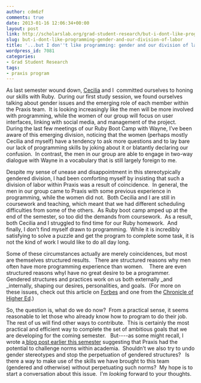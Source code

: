 ```yaml
---
author: cdm6zf
comments: true
date: 2013-01-16 12:06:34+00:00
layout: post
link: http://scholarslab.org/grad-student-research/but-i-dont-like-programming-gender-and-our-division-of-labor/
slug: but-i-dont-like-programming-gender-and-our-division-of-labor
title: '...but I don''t like programming: gender and our division of labor'
wordpress_id: 7081
categories:
- Grad Student Research
tags:
- praxis program
---
```


As last semester wound down, [Cecilia](http://www.scholarslab.org/people/cecilia-marquez/) and I  committed ourselves to honing our skills with Ruby.  During our first study session, we found ourselves talking about gender issues and the emerging role of each member within the Praxis team.  It is looking increasingly like the men will be more involved with programming, while the women of our group will focus on user interfaces, linking with social media, and management of the project.   During the last few meetings of our Ruby Boot Camp with Wayne, I’ve been aware of this emerging division, noticing that the women (perhaps mostly Cecilia and myself) have a tendency to ask more questions and to lay bare our lack of programming skills by joking about it or blatantly declaring our confusion.  In contrast, the men in our group are able to engage in two-way dialogue with Wayne in a vocabulary that is still largely foreign to me.

Despite my sense of unease and disappointment in this stereotypically gendered division, I had been comforting myself by insisting that such a division of labor within Praxis was a result of coincidence.  In general, the men in our group came to Praxis with some previous experience in programming, while the women did not.  Both Cecilia and I are still in coursework and teaching, which meant that we had different scheduling difficulties from some of the others.  As Ruby boot camp amped up at the end of the semester, so too did the demands from coursework.  As a result, both Cecilia and I struggled to find time for our Ruby homework.  And finally, I don’t find myself drawn to programming.  While it is incredibly satisfying to solve a puzzle and get the program to complete some task, it is not the kind of work I would like to do all day long.

Some of these circumstances actually are merely coincidences, but most are themselves structured results.   There are structured reasons why men often have more programming experience than women.    There are even structured reasons whyI have no great desire to be a programmer.  Gendered structures and practices work on us both externally _and _internally, shaping our desires, personalities, and goals.  (For more on these issues, check out this article on [Forbes](http://www.forbes.com/sites/work-in-progress/2012/06/20/stem-fields-and-the-gender-gap-where-are-the-women/) and one from the [Chronicle of Higher Ed](http://chronicle.com/article/Why-STEM-Fields-Still-Dont/135302/).)

So, the question is, what do we do now?  From a practical sense, it seems reasonable to let those who already know how to program to do their job.  The rest of us will find other ways to contribute.  This is certainly the most practical and efficient way to complete the set of ambitious goals that we are developing for the coming semester.   But----as some might recall, I wrote a[ blog post earlier this semester](http://www.scholarslab.org/praxis-program/praxis-the-innovator/) suggesting that Praxis had the potential to challenge norms within academia.  Shouldn’t we also try to undo gender stereotypes and stop the perpetuation of gendered structures?   Is there a way to make use of the skills we have brought to this team (gendered and otherwise) without perpetuating such norms?  My hope is to start a conversation about this issue.  I'm _looking_ forward to your thoughts.
